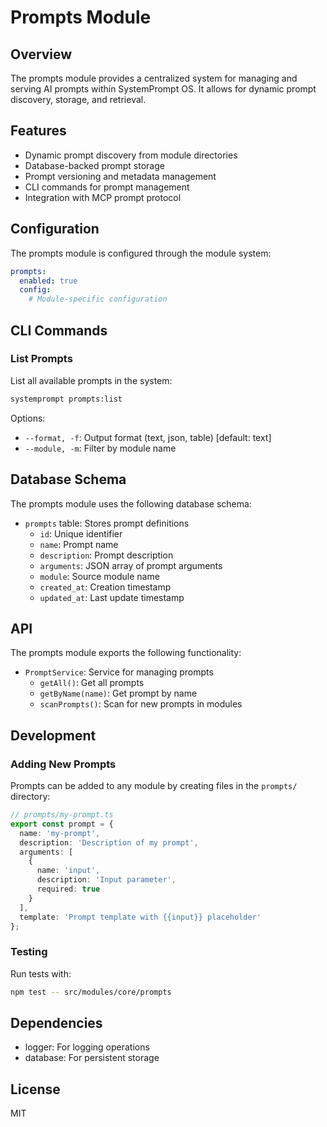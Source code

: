 # Prompts Module

## Overview

The prompts module provides a centralized system for managing and serving AI prompts within SystemPrompt OS. It allows for dynamic prompt discovery, storage, and retrieval.

## Features

- Dynamic prompt discovery from module directories
- Database-backed prompt storage
- Prompt versioning and metadata management
- CLI commands for prompt management
- Integration with MCP prompt protocol

## Configuration

The prompts module is configured through the module system:

```yaml
prompts:
  enabled: true
  config:
    # Module-specific configuration
```

## CLI Commands

### List Prompts

List all available prompts in the system:

```bash
systemprompt prompts:list
```

Options:
- `--format, -f`: Output format (text, json, table) [default: text]
- `--module, -m`: Filter by module name

## Database Schema

The prompts module uses the following database schema:

- `prompts` table: Stores prompt definitions
  - `id`: Unique identifier
  - `name`: Prompt name
  - `description`: Prompt description
  - `arguments`: JSON array of prompt arguments
  - `module`: Source module name
  - `created_at`: Creation timestamp
  - `updated_at`: Last update timestamp

## API

The prompts module exports the following functionality:

- `PromptService`: Service for managing prompts
  - `getAll()`: Get all prompts
  - `getByName(name)`: Get prompt by name
  - `scanPrompts()`: Scan for new prompts in modules

## Development

### Adding New Prompts

Prompts can be added to any module by creating files in the `prompts/` directory:

```typescript
// prompts/my-prompt.ts
export const prompt = {
  name: 'my-prompt',
  description: 'Description of my prompt',
  arguments: [
    {
      name: 'input',
      description: 'Input parameter',
      required: true
    }
  ],
  template: 'Prompt template with {{input}} placeholder'
};
```

### Testing

Run tests with:

```bash
npm test -- src/modules/core/prompts
```

## Dependencies

- logger: For logging operations
- database: For persistent storage

## License

MIT